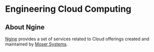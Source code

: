 # Engineering Cloud Computing 

## About Ngine

[Ngine](https://www.ngine.io) provides a set of services related to Cloud offerings created and maintained by [Moser Systems](https://www.moser-systems.com/).
